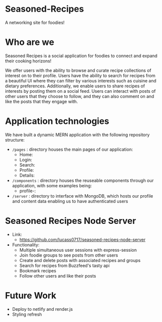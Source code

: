 # Seasoned-Recipes
A networking site for foodies!

# Who are we
Seasoned Recipes is a social application for foodies to connect and expand their cooking horizons! 

We offer users with the ability to browse and curate recipe collections of interest on to their profile. Users have the ability to
search for recipes from a beautiful UI where they can filter by various interests such as cuisine and dietary preferences. Additionally,
we enable users to share recipes of interests by posting them on a social feed. Users can interact with posts of other users that they
choose to follow, and they can also comment on and like the posts that they engage with.

# Application technologies

We have built a dynamic MERN application with the following repository structure:

* `/pages` : directory houses the main pages of our application: 
    * Home: 
    * Login: 
    * Search: 
    * Profile: 
    * Details: 
* `/components` : directory houses the reuseable components through our application, with some examples being:
    * profile-: 
* `/server` : directory to interface with MongoDB, which hosts our profile and content data enabling us to have authenticated users

# Seasoned Recipes Node Server
*  Link: 
   *  https://github.com/lucass0717/seasoned-recipes-node-server
*  Functionality:
   *  Multiple simultaneous user sessions with express-session
   *  Join foodie groups to see posts from other users
   *  Create and delete posts with associated recipes and groups
   *  Search for recipes from Buzzfeed's tasty api
   *  Bookmark recipes
   *  Follow other users and like their posts

# Future Work
* Deploy to netlify and render.js
* Styling refresh
